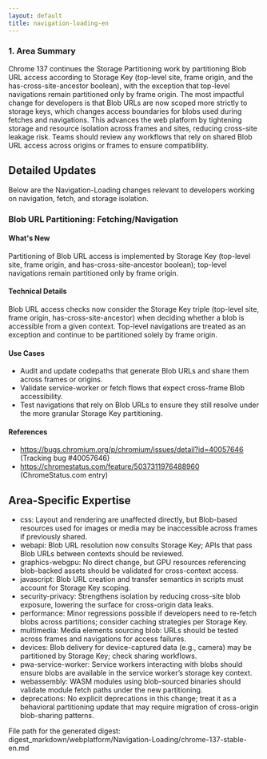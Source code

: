 ```yaml
---
layout: default
title: navigation-loading-en
---
```


### 1. Area Summary

Chrome 137 continues the Storage Partitioning work by partitioning Blob URL access according to Storage Key (top-level site, frame origin, and the has-cross-site-ancestor boolean), with the exception that top-level navigations remain partitioned only by frame origin. The most impactful change for developers is that Blob URLs are now scoped more strictly to storage keys, which changes access boundaries for blobs used during fetches and navigations. This advances the web platform by tightening storage and resource isolation across frames and sites, reducing cross-site leakage risk. Teams should review any workflows that rely on shared Blob URL access across origins or frames to ensure compatibility.

## Detailed Updates

Below are the Navigation-Loading changes relevant to developers working on navigation, fetch, and storage isolation.

### Blob URL Partitioning: Fetching/Navigation

#### What's New
Partitioning of Blob URL access is implemented by Storage Key (top-level site, frame origin, and has-cross-site-ancestor boolean); top-level navigations remain partitioned only by frame origin.

#### Technical Details
Blob URL access checks now consider the Storage Key triple (top-level site, frame origin, has-cross-site-ancestor) when deciding whether a blob is accessible from a given context. Top-level navigations are treated as an exception and continue to be partitioned solely by frame origin.

#### Use Cases
- Audit and update codepaths that generate Blob URLs and share them across frames or origins.
- Validate service-worker or fetch flows that expect cross-frame Blob accessibility.
- Test navigations that rely on Blob URLs to ensure they still resolve under the more granular Storage Key partitioning.

#### References
- https://bugs.chromium.org/p/chromium/issues/detail?id=40057646 (Tracking bug #40057646)
- https://chromestatus.com/feature/5037311976488960 (ChromeStatus.com entry)

## Area-Specific Expertise

- css: Layout and rendering are unaffected directly, but Blob-based resources used for images or media may be inaccessible across frames if previously shared.
- webapi: Blob URL resolution now consults Storage Key; APIs that pass Blob URLs between contexts should be reviewed.
- graphics-webgpu: No direct change, but GPU resources referencing blob-backed assets should be validated for cross-context access.
- javascript: Blob URL creation and transfer semantics in scripts must account for Storage Key scoping.
- security-privacy: Strengthens isolation by reducing cross-site blob exposure, lowering the surface for cross-origin data leaks.
- performance: Minor regressions possible if developers need to re-fetch blobs across partitions; consider caching strategies per Storage Key.
- multimedia: Media elements sourcing blob: URLs should be tested across frames and navigations for access failures.
- devices: Blob delivery for device-captured data (e.g., camera) may be partitioned by Storage Key; check sharing workflows.
- pwa-service-worker: Service workers interacting with blobs should ensure blobs are available in the service worker’s storage key context.
- webassembly: WASM modules using blob-sourced binaries should validate module fetch paths under the new partitioning.
- deprecations: No explicit deprecations in this change; treat it as a behavioral partitioning update that may require migration of cross-origin blob-sharing patterns.

File path for the generated digest:
digest_markdown/webplatform/Navigation-Loading/chrome-137-stable-en.md

